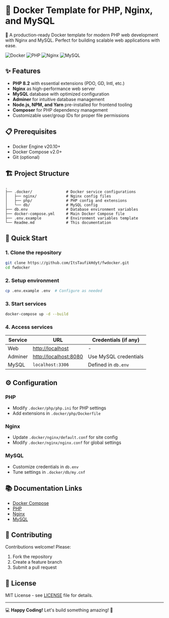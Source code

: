 # 🐳 Docker Template for PHP, Nginx, and MySQL

🚀 A production-ready Docker template for modern PHP web development with Nginx and MySQL. Perfect for building scalable web applications with ease.

![Docker](https://img.shields.io/badge/docker-%230db7ed.svg?style=for-the-badge&logo=docker&logoColor=white)
![PHP](https://img.shields.io/badge/php-%23777BB4.svg?style=for-the-badge&logo=php&logoColor=white)
![Nginx](https://img.shields.io/badge/nginx-%23009639.svg?style=for-the-badge&logo=nginx&logoColor=white)
![MySQL](https://img.shields.io/badge/mysql-%2300f.svg?style=for-the-badge&logo=mysql&logoColor=white)

## ✨ Features

- **PHP 8.2** with essential extensions (PDO, GD, Intl, etc.)
- **Nginx** as high-performance web server
- **MySQL** database with optimized configuration
- **Adminer** for intuitive database management
- **Node.js, NPM, and Yarn** pre-installed for frontend tooling
- **Composer** for PHP dependency management
- Customizable user/group IDs for proper file permissions

## 📋 Prerequisites

- Docker Engine v20.10+
- Docker Compose v2.0+
- Git (optional)

## 🏗 Project Structure

```
.
├── .docker/               # Docker service configurations
│   ├── nginx/             # Nginx config files
│   ├── php/               # PHP config and extensions
│   └── db/                # MySQL config
├── db.env                 # Database environment variables
├── docker-compose.yml     # Main Docker Compose file
├── .env.example           # Environment variables template
└── Readme.md              # This documentation
```

## 🚀 Quick Start

### 1. Clone the repository
```bash
git clone https://github.com/ItsTaufikHdyt/fwdocker.git
cd fwdocker
```

### 2. Setup environment
```bash
cp .env.example .env  # Configure as needed
```

### 3. Start services
```bash
docker-compose up -d --build
```

### 4. Access services
| Service   | URL                     | Credentials (if any)     |
|-----------|-------------------------|--------------------------|
| Web       | [http://localhost](http://localhost) | - |
| Adminer   | [http://localhost:8080](http://localhost:8080) | Use MySQL credentials |
| MySQL     | `localhost:3306`        | Defined in `db.env`      |

## ⚙️ Configuration

### PHP
- Modify `.docker/php/php.ini` for PHP settings
- Add extensions in `.docker/php/Dockerfile`

### Nginx
- Update `.docker/nginx/default.conf` for site config
- Modify `.docker/nginx/nginx.conf` for global settings

### MySQL
- Customize credentials in `db.env`
- Tune settings in `.docker/db/my.cnf`

## 📚 Documentation Links

- [Docker Compose](https://docs.docker.com/compose/)
- [PHP](https://www.php.net/docs.php)
- [Nginx](https://nginx.org/en/docs/)
- [MySQL](https://dev.mysql.com/doc/)

## 🤝 Contributing

Contributions welcome! Please:
1. Fork the repository
2. Create a feature branch
3. Submit a pull request

## 📜 License

MIT License - see [LICENSE](LICENSE) file for details.

---

💻 **Happy Coding!** Let's build something amazing! 🚀
